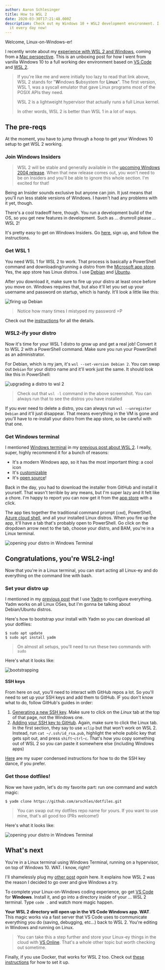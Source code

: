 ```yaml
---
author: Aaron Schlesinger
title: How to WSL 2
date: 2020-03-30T17:21:48.000Z
description: Check out my Windows 10 + WSL2 development environment. I'm using
  it every day now!
---
```

Welcome, Linux-on-Windows-er!

I recently wrote about my [experience with WSL 2 and Windows](/blog/coming-from-a-mac-to-windows-wsl-2), coming from a [Mac perspective](./mac-dev-setup). This is an unboxing post for how I went from vanilla Windows 10 to a full working dev environment based on [VS Code](https://code.visualstudio.com/) and [WSL 2](https://docs.microsoft.com/en-us/windows/wsl/wsl2-index).

> If you're like me and were initially too lazy to read that link above, WSL 2 stands for "**W**indows **S**ubsystem for **Linux**". The first version, WSL 1, was a syscall emulator that gave Linux programs most of the POSIX APIs they need.
>
> WSL 2 is a lightweight hypervisor that actually runs a full Linux kernel.
>
> In other words, WSL 2 is better than WSL 1 in a lot of ways.

## The pre-reqs

At the moment, you have to jump through a hoop to get your Windows 10 setup to get WSL 2 working.

### Join Windows Insiders

> WSL 2 will be stable and generally available in the [upcoming Windows 2004 release](https://devblogs.microsoft.com/commandline/wsl2-will-be-generally-available-in-windows-10-version-2004/). When that new release comes out, you won't need to be on Insiders and you'll be able to ignore this whole section. I'm excited for that!

Being an Insider sounds exclusive but anyone can join. It just means that you'll run less stable versions of Windows. I haven't had any problems with it yet, though.

There's a cool tradeoff here, though. You run a development build of the OS, so you get new features in development. Such as ... drumroll please ... WSL 2!

It's pretty easy to get on Windows Insiders. Go [here](https://insider.windows.com/en-us/register/), sign up, and follow the instructions.

### Get WSL 1

You need WSL 1 for WSL 2 to work. That process is basically a PowerShell command and downloading/running a distro from the [Microsoft app store](https://www.microsoft.com/en-us/store/apps/windows). Yes, the app store has Linux distros. I use [Debian](https://www.microsoft.com/en-us/p/debian/9msvkqc78pk6?activetab=pivot:overviewtab) and [Ubuntu](https://www.microsoft.com/en-us/p/ubuntu/9nblggh4msv6?activetab=pivot:overviewtab).

After you download it, make sure to fire up your distro at least once before you move on. Windows requires that, but also it'll let you set up your username and password on startup, which is handy. It'll look a little like this:

![firing up Debian](/images/wsl2-how-to/step00.png)

> Notice how many times I mistyped my password =P

Check out the [instructions](https://docs.microsoft.com/en-us/windows/wsl/wsl2-install) for all the details.

### WSL2-ify your distro

Now it's time for your WSL 1 distro to grow up and get a real job! Convert it to WSL 2 with a PowerShell command. Make sure you run your PowerShell as an administrator.

For Debian, which is my jam, it's `wsl --set-version Debian 2`. You can swap out `Debian` for your distro name and it'll work just the same. It should look like this in PowerShell:

![upgrading a distro to wsl 2](/images/wsl2-how-to/step01.png)

> Check out that `wsl -l` command in the above screenshot. You can always run that to see the distros you have installed

If you ever need to delete a distro, you can always run `wsl --unregister Debian` and it'll just disappear. That means everything in the VM is gone and you'll have to re-install your distro from the app store, so be careful with that one.

### Get Windows terminal

I mentioned [Windows terminal](https://devblogs.microsoft.com/commandline/introducing-windows-terminal/) in my [previous post about WSL 2](/blog/coming-from-a-mac-to-windows-wsl-2). I really, super, highly recommend it for a bunch of reasons:

* It's a modern Windows app, so it has the most important thing: a cool icon
* It's [customizable](https://dev.to/expertsinside/how-to-customize-the-new-windows-terminal-with-visual-studio-code-56b1)
* It's [open source](https://github.com/Microsoft/Terminal)!

Back in the day, you had to download the installer from GitHub and install it yourself. That wasn't terrible by any means, but I'm super lazy and it felt like a chore. I'm happy to report you can now get it from the [app store](https://www.microsoft.com/en-us/p/windows-terminal-preview/9n0dx20hk701?activetab=pivot:overviewtab) with a click.

The app ties together the traditional command prompt (`cmd`), PowerShell, [Azure cloud shell](https://azure.microsoft.com/en-us/features/cloud-shell/), and all your installed Linux distros. When you fire up the app, it'll have a tab that's probably open to PowerShell. Go click on the dropdown arrow next to the tab, choose your distro, and BAM, you're in a Linux terminal.

![opening your distro in Windows Terminal](/images/wsl2-how-to/step02.png)

## Congratulations, you're WSL2-ing!

Now that you're in a Linux terminal, you can start acting all Linux-ey and do everything on the command line with bash.

### Set your distro up

I mentioned in my [previous post](/blog/coming-from-a-mac-to-windows-wsl-2) that I use [Yadm](https://yadm.io/#) to configure everything. Yadm works on all Linux OSes, but I'm gonna be talking about Debian/Ubuntu distros.

Here's how to bootstrap your install with Yadm so you can download all your dotfiles:

```console
$ sudo apt update
$ sudo apt install yadm
```

> On almost all setups, you'll need to run these two commands with `sudo`

Here's what it looks like:

![bootstrapping](/images/wsl2-how-to/step03.png)

#### SSH keys

From here on out, you'll need to interact with GitHub repos a lot. So you'll need to set up your SSH keys and add them to GitHub. IF you don't know what to do, follow GitHub's guides in order:

1. [Generating a new SSH key](https://help.github.com/en/github/authenticating-to-github/generating-a-new-ssh-key-and-adding-it-to-the-ssh-agent). Make sure to click on the *Linux* tab at the top of that page, not the Windows one.
2. [Adding your SSH key to GitHub](https://help.github.com/en/github/authenticating-to-github/adding-a-new-ssh-key-to-your-github-account). Again, make sure to click the Linux tab. In the first section, they say to use `xclip` but that won't work on WSL 2. Instead, run `cat ~/.ssh/id_rsa.pub`, highlight the whole public key that gets spit out, and press `shift`-`ctrl`-`c`. That's how you copy something out of WSL 2 so you can paste it somewhere else (including Windows apps)

[Here](https://github.com/arschles/dotfiles#create-ssh-keys) are my super condensed instructions for how to do the SSH key dance, if you prefer.

### Get those dotfiles!

Now we have yadm, let's do my favorite part: run one command and watch magic:

```console
$ yadm clone https://github.com/arschles/dotfiles.git
```

> You can swap out my dotfiles repo name for yours. If you want to use mine, that's all good too (PRs welcome!)

Here's what it looks like:

![opening your distro in Windows Terminal](/images/wsl2-how-to/step04.png)

## What's next

You're in a Linux terminal using Windows Terminal, running on a hypervisor, on top of Windows 10. WAT. I know, right?

I'll shamelessly plug my [other post](/blog/coming-from-a-mac-to-windows-wsl-2) *again* here. It explains how WSL 2 was the reason I decided to go over and give Windows a try.

To complete your Linux-on-Windows coding experience, go get [VS Code](https://code.visualstudio.com/) for **Windows**. Install it, and go into a directory inside of your ... WSL 2 terminal. Type `code .` and watch more magic happen.

**Your WSL 2 directory will open up in the VS Code Windows app. WAT**. This magic works via a fast server that VS Code uses to communicate everything you do (saving, debugging, etc...) back to WSL 2. You're editing in Windows and running on Linux.

> You can take this a step further and store your Linux-ey things in the cloud with [VS Online](https://visualstudio.microsoft.com/services/visual-studio-online/). That's a whole other topic but worth checking out sometime.

Finally, if you use Docker, that works for WSL 2 too. Check out [these instructions](https://docs.docker.com/docker-for-windows/wsl-tech-preview/) for how to set it up.